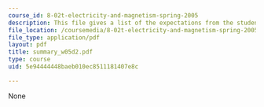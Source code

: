 ```yaml
---
course_id: 8-02t-electricity-and-magnetism-spring-2005
description: This file gives a list of the expectations from the students in the examination.
file_location: /coursemedia/8-02t-electricity-and-magnetism-spring-2005/5e94444448baeb010ec8511181407e8c_summary_w05d2.pdf
file_type: application/pdf
layout: pdf
title: summary_w05d2.pdf
type: course
uid: 5e94444448baeb010ec8511181407e8c

---
```

None